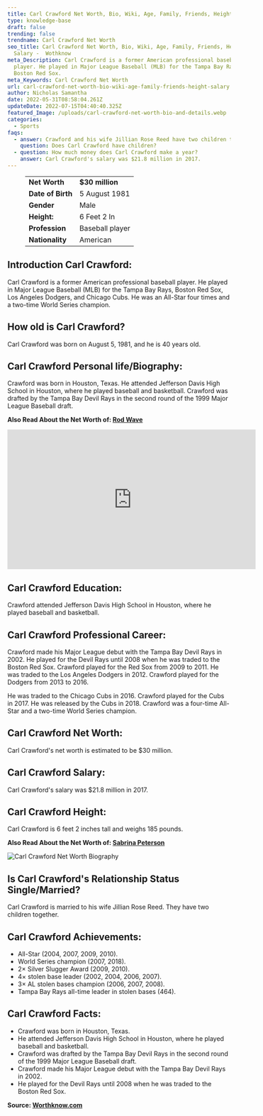 ```yaml
---
title: Carl Crawford Net Worth, Bio, Wiki, Age, Family, Friends, Height & Salary
type: knowledge-base
draft: false
trending: false
trendname: Carl Crawford Net Worth
seo_title: Carl Crawford Net Worth, Bio, Wiki, Age, Family, Friends, Height &
  Salary -  Wothknow
meta_Description: Carl Crawford is a former American professional baseball
  player. He played in Major League Baseball (MLB) for the Tampa Bay Rays,
  Boston Red Sox.
meta_Keywords: Carl Crawford Net Worth
url: carl-crawford-net-worth-bio-wiki-age-family-friends-height-salary
author: Nicholas Samantha
date: 2022-05-31T08:58:04.261Z
updateDate: 2022-07-15T04:40:40.325Z
featured_Image: /uploads/carl-crawford-net-worth-bio-and-details.webp
categories:
  - Sports
faqs:
  - answer: Crawford and his wife Jillian Rose Reed have two children together.
    question: Does Carl Crawford have children?
  - question: How much money does Carl Crawford make a year?
    answer: Carl Crawford's salary was $21.8 million in 2017.
---
```

<figure class="wp-block-table is-style-stripes">
  <table>
    <tbody>
      <tr>
        <td>
          <strong>Net Worth</strong>
        </td>
        <td>
          <strong>$30 million</strong>
        </td>
      </tr>
      <tr>
        <td>
          <strong>Date of Birth</strong>
        </td>
        <td>5 August 1981</td>
      </tr>
      <tr>
        <td>
          <strong>Gender</strong>
        </td>
        <td>Male</td>
      </tr>
      <tr>
        <td>
          <strong>Height:</strong>
        </td>
        <td>6 Feet 2 In</td>
      </tr>
      <tr>
        <td>
          <strong>Profession</strong>
        </td>
        <td>Baseball player</tr>
      <tr>
        <td>
          <strong>Nationality</strong>
        </td>
        <td>American</td>
      </tr>
    </tbody>
  </table>
</figure>

## **Introduction Carl Crawford:**

Carl Crawford is a former American professional baseball player. He played in Major League Baseball (MLB) for the Tampa Bay Rays, Boston Red Sox, Los Angeles Dodgers, and Chicago Cubs. He was an All-Star four times and a two-time World Series champion.

## **How old is Carl Crawford?**

Carl Crawford was born on August 5, 1981, and he is 40 years old.

## **Carl Crawford Personal life/Biography:**

Crawford was born in Houston, Texas. He attended Jefferson Davis High School in Houston, where he played baseball and basketball. Crawford was drafted by the Tampa Bay Devil Rays in the second round of the 1999 Major League Baseball draft.

**Also Read About the Net Worth of: <a href="https://worthknow.com/rod-wave-net-worth-bio-age-family-friends-height-salary/" target="_blank" rel="noopener">Rod Wave</a>**

<iframe width="560" height="315" src="https://www.youtube.com/embed/-kToMISJG04" title="YouTube video player" frameborder="0" allow="accelerometer; autoplay; clipboard-write; encrypted-media; gyroscope; picture-in-picture" allowfullscreen></iframe>

## **Carl Crawford Education:**

Crawford attended Jefferson Davis High School in Houston, where he played baseball and basketball.

## **Carl Crawford Professional Career:**

Crawford made his Major League debut with the Tampa Bay Devil Rays in 2002. He played for the Devil Rays until 2008 when he was traded to the Boston Red Sox. Crawford played for the Red Sox from 2009 to 2011. He was traded to the Los Angeles Dodgers in 2012. Crawford played for the Dodgers from 2013 to 2016.

He was traded to the Chicago Cubs in 2016. Crawford played for the Cubs in 2017. He was released by the Cubs in 2018. Crawford was a four-time All-Star and a two-time World Series champion.

## **Carl Crawford Net Worth:**

Carl Crawford's net worth is estimated to be $30 million.

## **Carl Crawford Salary:**

Carl Crawford's salary was $21.8 million in 2017.

## **Carl Crawford Height:**

Carl Crawford is 6 feet 2 inches tall and weighs 185 pounds.

**Also Read About the Net Worth of: <a href="https://worthknow.com/sabrina-peterson-net-worth-bio-wiki-age-family-friends-height-salary/" target="_blank" rel="noopener">Sabrina Peterson</a>**

![Carl Crawford Net Worth Biography](/uploads/carl-crawford-net-worth.webp)

## **Is Carl Crawford's Relationship Status Single/Married?**

Carl Crawford is married to his wife Jillian Rose Reed. They have two children together.

## **Carl Crawford Achievements:**

* All-Star (2004, 2007, 2009, 2010).
* World Series champion (2007, 2018).
* 2× Silver Slugger Award (2009, 2010).
* 4× stolen base leader (2002, 2004, 2006, 2007).
* 3× AL stolen bases champion (2006, 2007, 2008).
* Tampa Bay Rays all-time leader in stolen bases (464).

## **Carl Crawford Facts:**

* Crawford was born in Houston, Texas.
* He attended Jefferson Davis High School in Houston, where he played baseball and basketball. 
* Crawford was drafted by the Tampa Bay Devil Rays in the second round of the 1999 Major League Baseball draft.
* Crawford made his Major League debut with the Tampa Bay Devil Rays in 2002.
* He played for the Devil Rays until 2008 when he was traded to the Boston Red Sox.

**Source: <a href="https://worthknow.com/" target="_blank" rel="noopener">Worthknow.com</a>**